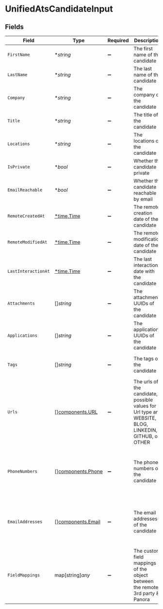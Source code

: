 # UnifiedAtsCandidateInput


## Fields

| Field                                                                                                 | Type                                                                                                  | Required                                                                                              | Description                                                                                           | Example                                                                                               |
| ----------------------------------------------------------------------------------------------------- | ----------------------------------------------------------------------------------------------------- | ----------------------------------------------------------------------------------------------------- | ----------------------------------------------------------------------------------------------------- | ----------------------------------------------------------------------------------------------------- |
| `FirstName`                                                                                           | **string*                                                                                             | :heavy_minus_sign:                                                                                    | The first name of the candidate                                                                       | Joe                                                                                                   |
| `LastName`                                                                                            | **string*                                                                                             | :heavy_minus_sign:                                                                                    | The last name of the candidate                                                                        | Doe                                                                                                   |
| `Company`                                                                                             | **string*                                                                                             | :heavy_minus_sign:                                                                                    | The company of the candidate                                                                          | Acme                                                                                                  |
| `Title`                                                                                               | **string*                                                                                             | :heavy_minus_sign:                                                                                    | The title of the candidate                                                                            | Analyst                                                                                               |
| `Locations`                                                                                           | **string*                                                                                             | :heavy_minus_sign:                                                                                    | The locations of the candidate                                                                        | New York                                                                                              |
| `IsPrivate`                                                                                           | **bool*                                                                                               | :heavy_minus_sign:                                                                                    | Whether the candidate is private                                                                      | false                                                                                                 |
| `EmailReachable`                                                                                      | **bool*                                                                                               | :heavy_minus_sign:                                                                                    | Whether the candidate is reachable by email                                                           | true                                                                                                  |
| `RemoteCreatedAt`                                                                                     | [*time.Time](https://pkg.go.dev/time#Time)                                                            | :heavy_minus_sign:                                                                                    | The remote creation date of the candidate                                                             | 2024-10-01T12:00:00Z                                                                                  |
| `RemoteModifiedAt`                                                                                    | [*time.Time](https://pkg.go.dev/time#Time)                                                            | :heavy_minus_sign:                                                                                    | The remote modification date of the candidate                                                         | 2024-10-01T12:00:00Z                                                                                  |
| `LastInteractionAt`                                                                                   | [*time.Time](https://pkg.go.dev/time#Time)                                                            | :heavy_minus_sign:                                                                                    | The last interaction date with the candidate                                                          | 2024-10-01T12:00:00Z                                                                                  |
| `Attachments`                                                                                         | []*string*                                                                                            | :heavy_minus_sign:                                                                                    | The attachments UUIDs of the candidate                                                                | [<br/>"801f9ede-c698-4e66-a7fc-48d19eebaa4f"<br/>]                                                    |
| `Applications`                                                                                        | []*string*                                                                                            | :heavy_minus_sign:                                                                                    | The applications UUIDs of the candidate                                                               | [<br/>"801f9ede-c698-4e66-a7fc-48d19eebaa4f"<br/>]                                                    |
| `Tags`                                                                                                | []*string*                                                                                            | :heavy_minus_sign:                                                                                    | The tags of the candidate                                                                             | [<br/>"tag_1",<br/>"tag_2"<br/>]                                                                      |
| `Urls`                                                                                                | [][components.URL](../../models/components/url.md)                                                    | :heavy_minus_sign:                                                                                    | The urls of the candidate, possible values for Url type are WEBSITE, BLOG, LINKEDIN, GITHUB, or OTHER | [<br/>{<br/>"url": "mywebsite.com",<br/>"url_type": "WEBSITE"<br/>}<br/>]                             |
| `PhoneNumbers`                                                                                        | [][components.Phone](../../models/components/phone.md)                                                | :heavy_minus_sign:                                                                                    | The phone numbers of the candidate                                                                    | [<br/>{<br/>"phone_number": "+33660688899",<br/>"phone_type": "WORK"<br/>}<br/>]                      |
| `EmailAddresses`                                                                                      | [][components.Email](../../models/components/email.md)                                                | :heavy_minus_sign:                                                                                    | The email addresses of the candidate                                                                  | [<br/>{<br/>"email_address": "joedoe@gmail.com",<br/>"email_address_type": "WORK"<br/>}<br/>]         |
| `FieldMappings`                                                                                       | map[string]*any*                                                                                      | :heavy_minus_sign:                                                                                    | The custom field mappings of the object between the remote 3rd party & Panora                         | {<br/>"fav_dish": "broccoli",<br/>"fav_color": "red"<br/>}                                            |
